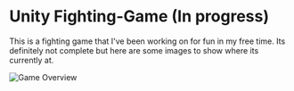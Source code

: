 # Unity Fighting-Game (In progress)

This is a fighting game that I've been working on for fun in my free time. Its definitely not complete but here are some images to show where its currently at.

![Game Overview](game-overview-gif.gif)
